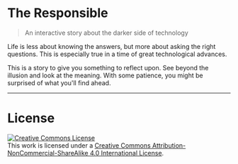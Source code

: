 # The Responsible
> An interactive story about the darker side of technology

Life is less about knowing the answers, but more about asking the right questions. This is especially true in a time of great technological advances.

This is a story to give you something to reflect upon. See beyond the illusion and look at the meaning. With some patience, you might be surprised of what you'll find ahead.

---

# License
<a rel="license" href="http://creativecommons.org/licenses/by-nc-sa/4.0/"><img alt="Creative Commons License" style="border-width:0" src="https://i.creativecommons.org/l/by-nc-sa/4.0/88x31.png" /></a><br />This work is licensed under a <a rel="license" href="http://creativecommons.org/licenses/by-nc-sa/4.0/">Creative Commons Attribution-NonCommercial-ShareAlike 4.0 International License</a>.
